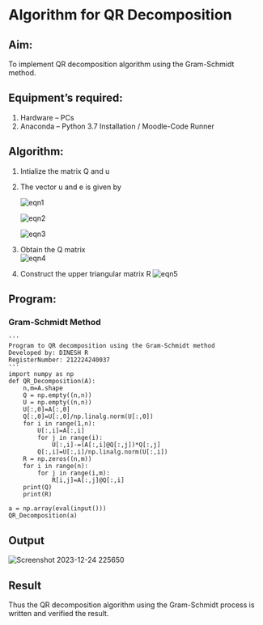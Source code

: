 # Algorithm for QR Decomposition
## Aim:
To implement QR decomposition algorithm using the Gram-Schmidt method.
## Equipment’s required:
1.	Hardware – PCs
2.	Anaconda – Python 3.7 Installation / Moodle-Code Runner
## Algorithm:
1.	Intialize the matrix Q and u
2.	The vector u and e is given by

    ![eqn1](./ex4.jpg)

    ![eqn2](./ex6.jpg)

    ![eqn3](./ex3.jpg)

3.	Obtain the Q matrix   
    ![eqn4](./ex1.jpg)
4.	Construct the upper triangular matrix R
    ![eqn5](./ex2.jpg)



## Program:
### Gram-Schmidt Method
```
''' 
Program to QR decomposition using the Gram-Schmidt method
Developed by: DINESH R
RegisterNumber: 212224240037
'''
import numpy as np
def QR_Decomposition(A):
    n,m=A.shape
    Q = np.empty((n,n))
    U = np.empty((n,n))
    U[:,0]=A[:,0]
    Q[:,0]=U[:,0]/np.linalg.norm(U[:,0])
    for i in range(1,n):
        U[:,i]=A[:,i]
        for j in range(i):
            U[:,i]-=(A[:,i]@Q[:,j])*Q[:,j]
        Q[:,i]=U[:,i]/np.linalg.norm(U[:,i])
    R = np.zeros((n,m))
    for i in range(n):
        for j in range(i,m):
            R[i,j]=A[:,j]@Q[:,i]
    print(Q)
    print(R)

a = np.array(eval(input()))
QR_Decomposition(a)
```

## Output
![Screenshot 2023-12-24 225650](https://github.com/gauthamkrishna7/QRdecomposition/assets/141175025/0d85661f-e5b2-460d-b2ad-e72c34c1a242)
## Result
Thus the QR decomposition algorithm using the Gram-Schmidt process is written and verified the result.
